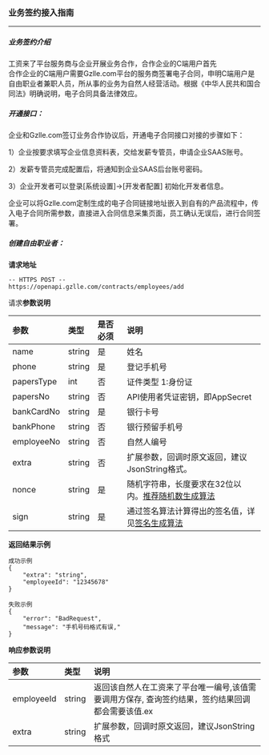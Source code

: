 ### 业务签约接入指南

---

##### 业务签约介绍

工资来了平台服务商与企业开展业务合作，合作企业的C端用户首先  
合作企业的C端用户需要Gzlle.com平台的服务商签署电子合同，申明C端用户是自由职业者兼职人员，所从事的业务为自然人经营活动。根据《中华人民共和国合同法》明确说明，电子合同具备法律效应。

##### 开通接口：

企业和Gzlle.com签订业务合作协议后，开通电子合同接口对接的步骤如下：

1）企业按要求填写企业信息资料表，交给发薪专管员，申请企业SAAS账号。

2）发薪专管员完成配置后，将通知到企业SAAS后台账号密码。

3）企业开发者可以登录\[系统设置\]-&gt;\[开发者配置\] 初始化开发者信息。

企业可以将Gzlle.com定制生成的电子合同链接地址嵌入到自有的产品流程中，传入电子合同所需参数，直接进入合同信息采集页面，员工确认无误后，进行合同签署。

##### 创建自由职业者：

**请求地址**

```
-- HTTPS POST --
https://openapi.gzlle.com/contracts/employees/add
```

请求**参数说明**

| 参数 | 类型 | 是否必须 | 说明 |
| :--- | :--- | :--- | :--- |
| name | string | 是 | 姓名 |
| phone | string | 是 | 登记手机号 |
| papersType | int | 否 | 证件类型 1:身份证 |
| papersNo | string | 否 | API使用者凭证密钥，即AppSecret |
| bankCardNo | string | 是 | 银行卡号 |
| bankPhone | string | 否 | 银行预留手机号 |
| employeeNo | string | 否 | 自然人编号 |
| extra | string | 否 | 扩展参数，回调时原文返回，建议JsonString格式。 |
| nonce | string | 是 | 随机字符串，长度要求在32位以内。[推荐随机数生成算法](/ji-chu/an-quan-gui-fan.md) |
| sign | string | 是 | 通过签名算法计算得出的签名值，详见[签名生成算法](/ji-chu/an-quan-gui-fan.md) |

**返回结果示例**

```
成功示例
{
    "extra": "string",
    "employeeId": "12345678"
}

失败示例
{
    "error": "BadRequest",
    "message": "手机号码格式有误,"
}
```

**响应参数说明**

| 参数 | 类型 | 说明 |
| :--- | :--- | :--- |
| employeeId | string | 返回该自然人在工资来了平台唯一编号,该值需要调用方保存, 查询签约结果，签约结果回调都会需要该值.ex |
| extra | string | 扩展参数，回调时原文返回，建议JsonString格式 |



